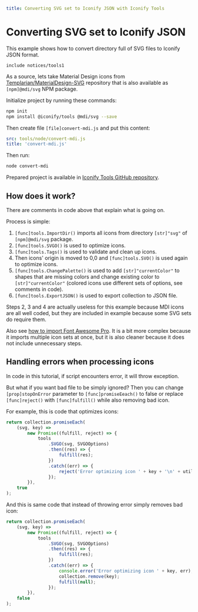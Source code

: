 ```yaml
title: Converting SVG set to Iconify JSON with Iconify Tools
```

# Converting SVG set to Iconify JSON

This example shows how to convert directory full of SVG files to Iconify JSON format.

`include notices/tools1`

As a source, lets take Material Design icons from [Templarian/MaterialDesign-SVG](https://github.com/Templarian/MaterialDesign-SVG) repository that is also available as `[npm]@mdi/svg` NPM package.

Initialize project by running these commands:

```bash
npm init
npm install @iconify/tools @mdi/svg --save
```

Then create file `[file]convert-mdi.js` and put this content:

```yaml
src: tools/node/convert-mdi.js
title: 'convert-mdi.js'
```

Then run:

```bash
node convert-mdi
```

Prepared project is available in [Iconify Tools GitHub repository](https://github.com/iconify/tools/tree/demo/convert-mdi).

## How does it work?

There are comments in code above that explain what is going on.

Process is simple:

1. `[func]tools.ImportDir()` imports all icons from directory `[str]"svg"` of `[npm]@mdi/svg` package.
2. `[func]tools.SVGO()` is used to optimize icons.
3. `[func]tools.Tags()` is used to validate and clean up icons.
4. Then icons' origin is moved to 0,0 and `[func]tools.SVO()` is used again to optimize icons.
5. `[func]tools.ChangePalette()` is used to add `[str]"currentColor"` to shapes that are missing colors and change existing color to `[str]"currentColor"` (colored icons use different sets of options, see comments in code).
6. `[func]tools.ExportJSON()` is used to export collection to JSON file.

Steps 2, 3 and 4 are actually useless for this example because MDI icons are all well coded, but they are included in example because some SVG sets do require them.

Also see [how to import Font Awesome Pro](./import-fa-pro.md). It is a bit more complex because it imports multiple icon sets at once, but it is also cleaner because it does not include unnecessary steps.

## Handling errors when processing icons

In code in this tutorial, if script encounters error, it will throw exception.

But what if you want bad file to be simply ignored? Then you can change `[prop]stopOnError` parameter to `[func]promiseEeach()` to false or replace `[func]reject()` with `[func]fulfill()` while also removing bad icon.

For example, this is code that optimizes icons:

```js
return collection.promiseEach(
	(svg, key) =>
		new Promise((fulfill, reject) => {
			tools
				.SVGO(svg, SVGOOptions)
				.then((res) => {
					fulfill(res);
				})
				.catch((err) => {
					reject('Error optimizing icon ' + key + '\n' + util.format(err));
				});
		}),
	true
);
```

And this is same code that instead of throwing error simply removes bad icon:

```js
return collection.promiseEach(
	(svg, key) =>
		new Promise((fulfill, reject) => {
			tools
				.SVGO(svg, SVGOOptions)
				.then((res) => {
					fulfill(res);
				})
				.catch((err) => {
					console.error('Error optimizing icon ' + key, err);
					collection.remove(key);
					fulfill(null);
				});
		}),
	false
);
```

